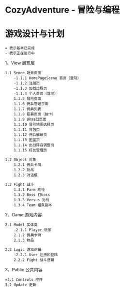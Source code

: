 CozyAdventure - 冒险与编程
===============================


游戏设计与计划
===============================

    = 表示基本已完成
    - 表示正在进行中

1、View 展现层

    1.1 Sence 场景页面
        -1.1.1 HomePageScene 首页（登陆）
        -1.1.2 注册页
        -1.1.3 加载过程页
        -1.1.4 个人首页（营地）
        1.1.5 冒险页面
        1.1.6 佣兵管理页面
        1.1.7 佣兵列表
        1.1.8 招募页面（抽卡）
        1.1.9 Boss战页面
        1.1.10 冒险地图选择页
        1.1.11 背包页
        1.1.12 佣兵解雇页
        1.1.13 图鉴页
        1.1.14 出战阵容调整页
        1.1.15 好友管理页

    1.2 Object 对象
        1.2.1 佣兵卡牌
        1.2.2 物品
        1.2.3 对话框

    1.3 Fight 战斗
        1.3.1 Farm 刷怪
        1.3.2 Boss 打boss
        1.3.3 Versus 对战
        1.3.4 Team 组队副本 

2、Game 游戏内容

    2.1 Model 实体类
        -2.1.1 Player 玩家
        2.1.2 佣兵卡牌
        2.1.3 物品

    2.2 Logic 游戏逻辑
        -2.2.1 User 注册和登陆
        2.2.2 Fight 战斗逻辑
    
    
3、Public 公共内容

    =3.1 Controls 控件
    3.2 Update 更新